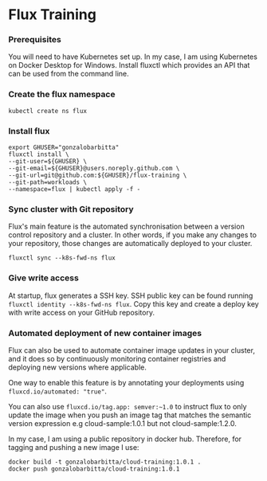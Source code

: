 # Flux Training

### Prerequisites

You will need to have Kubernetes set up. In my case, I am using Kubernetes on Docker Desktop for Windows.
Install fluxctl which provides an API that can be used from the command line.

### Create the flux namespace

```
kubectl create ns flux
```

### Install flux

```
export GHUSER="gonzalobarbitta"
fluxctl install \
--git-user=${GHUSER} \
--git-email=${GHUSER}@users.noreply.github.com \
--git-url=git@github.com:${GHUSER}/flux-training \
--git-path=workloads \
--namespace=flux | kubectl apply -f -
```

### Sync cluster with Git repository

Flux's main feature is the automated synchronisation between a version control repository and a cluster. In other words, if you make any changes to your repository, those changes are automatically deployed to your cluster.

```
fluxctl sync --k8s-fwd-ns flux
```

### Give write access

At startup, flux generates a SSH key. SSH public key can be found running `fluxctl identity --k8s-fwd-ns flux`.
Copy this key and create a deploy key with write access on your GitHub repository.

### Automated deployment of new container images

Flux can also be used to automate container image updates in your cluster, and it does so by continuously monitoring container registries and deploying new versions where applicable.

One way to enable this feature is by annotating your deployments using `fluxcd.io/automated: "true"`.

You can also use `fluxcd.io/tag.app: semver:~1.0` to instruct flux to only update the image when you push an image tag that matches the semantic version expression e.g cloud-sample:1.0.1 but not cloud-sample:1.2.0.

In my case, I am using a public repository in docker hub. Therefore, for tagging and pushing a new image I use:

```
docker build -t gonzalobarbitta/cloud-training:1.0.1 .
docker push gonzalobarbitta/cloud-training:1.0.1
```